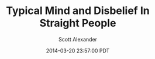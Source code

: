 ---
layout: podcast
title: "Typical Mind and Disbelief In Straight People"
author: Scott Alexander
description: https://slatestarcodex.com/2014/03/20/typical-mind-and-disbelief-in-straight-people/
date: 2014-03-20 23:57:00 PDT
length: 1110465
duration: 277
guid: typical-mind-and-disbelief-in-straight-people
---